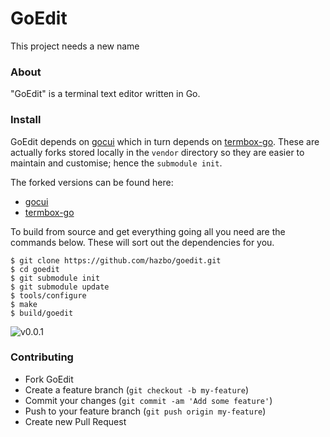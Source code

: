 # GoEdit
This project needs a new name

### About
"GoEdit" is a terminal text editor written in Go.

### Install

GoEdit depends on [gocui](https://github.com/jroimartin/gocui) which in turn depends on
[termbox-go](https://github.com/nsf/termbox-go). These are actually forks stored locally
in the `vendor` directory so they are easier to maintain and customise; hence the `submodule init`.

The forked versions can be found here:

  - [gocui](https://github.com/hazbo/gocui)
  - [termbox-go](https://github.com/hazbo/termbox-go)

To build from source and get everything going all you need are the commands below. These will
sort out the dependencies for you.

	$ git clone https://github.com/hazbo/goedit.git
	$ cd goedit
	$ git submodule init
	$ git submodule update
	$ tools/configure
	$ make
	$ build/goedit

![v0.0.1](https://raw.github.com/hazbo/goedit/otto-integration/screenshots/v0.0.1/2.png?token=315774__eyJzY29wZSI6IlJhd0Jsb2I6aGF6Ym8vZ29lZGl0L290dG8taW50ZWdyYXRpb24vc2NyZWVuc2hvdHMvdjAuMC4xLzIucG5nIiwiZXhwaXJlcyI6MTM5MTcwNTAyMH0%3D--2a0493fc7c392f60d489e73864219d20d11b6e20)

### Contributing

  - Fork GoEdit
  - Create a feature branch (`git checkout -b my-feature`)
  - Commit your changes (`git commit -am 'Add some feature'`)
  - Push to your feature branch (`git push origin my-feature`)
  - Create new Pull Request